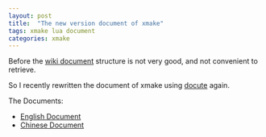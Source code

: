 ```yaml
---
layout: post
title:  "The new version document of xmake"
tags: xmake lua document
categories: xmake
---
```


Before the [wiki document](#https://github.com/xmake-io/xmake/wiki) structure is not very good, and not convenient to retrieve.

So I recently rewritten the document of xmake using [docute](https://docute.js.org/) again.

The Documents:

* [English Document](http://xmake.io/#/home)  
* [Chinese Document](http://xmake.io/#/zh/)  
